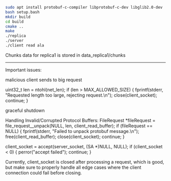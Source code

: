 

   ```bash
sudo apt install protobuf-c-compiler libprotobuf-c-dev libglib2.0-dev
bash setup.bash
mkdir build
cd build
cmake ..
make
./replica
./server
./client read ala
   ```


Chunks data for replica1 is stored in data_replica1/chunks


------------------------------------------------------------------------
Important issues:

malicious client sends to big request

uint32_t len = ntohl(net_len);
if (len > MAX_ALLOWED_SIZE) {
    fprintf(stderr, "Requested length too large, rejecting request.\n");
    close(client_socket);
    continue;
}

graceful shutdown

Handling Invalid/Corrupted Protocol Buffers:
FileRequest *fileRequest = file_request__unpack(NULL, len, client_read_buffer);
if (fileRequest == NULL) {
    fprintf(stderr, "Failed to unpack protobuf message.\n");
    free(client_read_buffer);
    close(client_socket);
    continue;
}

client_socket = accept(server_socket, (SA *)NULL, NULL);
if (client_socket < 0) {
    perror("accept failed");
    continue;
}


Currently, client_socket is closed after processing a request, which is good, but make sure to properly handle all edge cases where the client connection could fail before closing.
